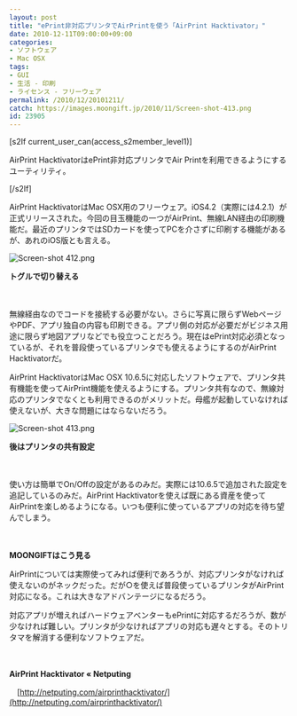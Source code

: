 ```yaml
---
layout: post
title: "ePrint非対応プリンタでAirPrintを使う「AirPrint Hacktivator」"
date: 2010-12-11T09:00:00+09:00
categories:
- ソフトウェア
- Mac OSX
tags: 
- GUI
- 生活 - 印刷
- ライセンス - フリーウェア
permalink: /2010/12/20101211/
catch: https://images.moongift.jp/2010/11/Screen-shot-413.png
id: 23905
---
```

[s2If current\_user\_can(access\_s2member\_level1)]

AirPrint HacktivatorはePrint非対応プリンタでAir Printを利用できるようにするユーティリティ。

[/s2If]  

AirPrint HacktivatorはMac OSX用のフリーウェア。iOS4.2（実際には4.2.1）が正式リリースされた。今回の目玉機能の一つがAirPrint、無線LAN経由の印刷機能だ。最近のプリンタではSDカードを使ってPCを介さずに印刷する機能があるが、あれのiOS版とも言える。

  

![Screen-shot 412.png](https://images.moongift.jp/2010/11/Screen-shot-412.png)  
  
**トグルで切り替える**

  

　

  

無線経由なのでコードを接続する必要がない。さらに写真に限らずWebページやPDF、アプリ独自の内容も印刷できる。アプリ側の対応が必要だがビジネス用途に限らず地図アプリなどでも役立つことだろう。現在はePrint対応必須となっているが、それを普段使っているプリンタでも使えるようにするのがAirPrint Hacktivatorだ。

  
<!--more-->

AirPrint HacktivatorはMac OSX 10.6.5に対応したソフトウェアで、プリンタ共有機能を使ってAirPrint機能を使えるようにする。プリンタ共有なので、無線対応のプリンタでなくとも利用できるのがメリットだ。母艦が起動していなければ使えないが、大きな問題にはならないだろう。

  

![Screen-shot 413.png](https://images.moongift.jp/2010/11/Screen-shot-413.png)  
  
**後はプリンタの共有設定**

  

　

  

使い方は簡単でOn/Offの設定があるのみだ。実際には10.6.5で追加された設定を追記しているのみだ。AirPrint Hacktivatorを使えば既にある資産を使ってAirPrintを楽しめるようになる。いつも便利に使っているアプリの対応を待ち望んでしまう。

  

　

  
  
  

**MOONGIFTはこう見る**

  

AirPrintについては実際使ってみれば便利であろうが、対応プリンタがなければ使えないのがネックだった。だが○を使えば普段使っているプリンタがAirPrint対応になる。これは大きなアドバンテージになるだろう。

  

対応アプリが増えればハードウェアベンターもePrintに対応するだろうが、数が少なければ難しい。プリンタが少なければアプリの対応も遅々とする。そのトリタマを解消する便利なソフトウェアだ。

  

　

  

**AirPrint Hacktivator « Netputing**  
  
　[http://netputing.com/airprinthacktivator/](http://netputing.com/airprinthacktivator/)

  
